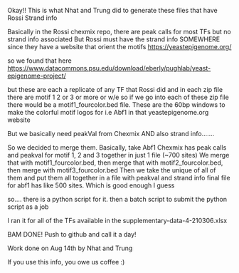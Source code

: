 Okay!! This is what Nhat and Trung did to generate these files that have Rossi Strand info


Basically in the Rossi chexmix repo, there are peak calls for most TFs but no strand info associated
But Rossi must have the strand info SOMEWHERE since they have a website that orient the motifs
https://yeastepigenome.org/

so we found that here
https://www.datacommons.psu.edu/download/eberly/pughlab/yeast-epigenome-project/

but these are each a replicate of any TF that Rossi did and in each zip file there are motif 1 2 or 3 or more or w/e
so if we go into each of these zip file there would be a motif1_fourcolor.bed file. These are the 60bp windows to make the 
colorful motif logos for i.e Abf1 in that yeastepigenome.org website 



But we basically need peakVal from Chexmix AND also strand info.......

So we decided to merge them. Basically, take Abf1
Chexmix has peak calls and peakval for motif 1, 2 and 3 together in just 1 file (~700 sites)
We merge that with motif1_fourcolor.bed, then merge that with motif2_fourcolor.bed, then merge with motif3_fourcolor.bed
Then we take the unique of all of them and put them all together in a file with peakval and strand info
final file for abf1 has like 500 sites. Which is good enough I guess



so.... there is a python script for it. then a batch script to submit the python script as a job

I ran it for all of the TFs available in the supplementary-data-4-210306.xlsx


BAM DONE! Push to github and call it a day! 




Work done on Aug 14th by Nhat and Trung

If you use this info, you owe us coffee :) 


